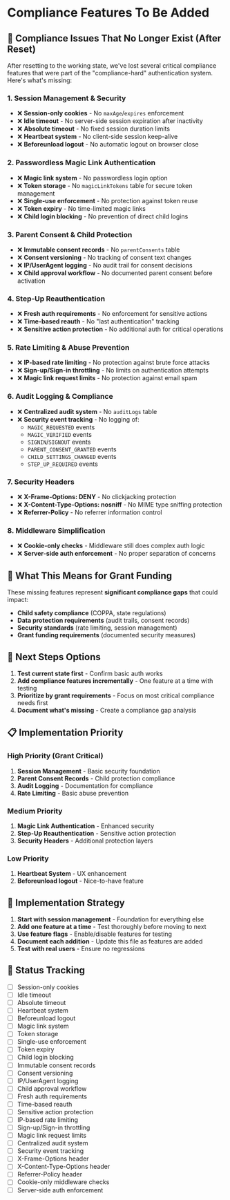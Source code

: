 # Compliance Features To Be Added

## 🚨 **Compliance Issues That No Longer Exist (After Reset)**

After resetting to the working state, we've lost several critical compliance features that were part of the "compliance-hard" authentication system. Here's what's missing:

### **1. Session Management & Security**
- ❌ **Session-only cookies** - No `maxAge`/`expires` enforcement
- ❌ **Idle timeout** - No server-side session expiration after inactivity
- ❌ **Absolute timeout** - No fixed session duration limits
- ❌ **Heartbeat system** - No client-side session keep-alive
- ❌ **Beforeunload logout** - No automatic logout on browser close

### **2. Passwordless Magic Link Authentication**
- ❌ **Magic link system** - No passwordless login option
- ❌ **Token storage** - No `magicLinkTokens` table for secure token management
- ❌ **Single-use enforcement** - No protection against token reuse
- ❌ **Token expiry** - No time-limited magic links
- ❌ **Child login blocking** - No prevention of direct child logins

### **3. Parent Consent & Child Protection**
- ❌ **Immutable consent records** - No `parentConsents` table
- ❌ **Consent versioning** - No tracking of consent text changes
- ❌ **IP/UserAgent logging** - No audit trail for consent decisions
- ❌ **Child approval workflow** - No documented parent consent before activation

### **4. Step-Up Reauthentication**
- ❌ **Fresh auth requirements** - No enforcement for sensitive actions
- ❌ **Time-based reauth** - No "last authentication" tracking
- ❌ **Sensitive action protection** - No additional auth for critical operations

### **5. Rate Limiting & Abuse Prevention**
- ❌ **IP-based rate limiting** - No protection against brute force attacks
- ❌ **Sign-up/Sign-in throttling** - No limits on authentication attempts
- ❌ **Magic link request limits** - No protection against email spam

### **6. Audit Logging & Compliance**
- ❌ **Centralized audit system** - No `auditLogs` table
- ❌ **Security event tracking** - No logging of:
  - `MAGIC_REQUESTED` events
  - `MAGIC_VERIFIED` events
  - `SIGNIN`/`SIGNOUT` events
  - `PARENT_CONSENT_GRANTED` events
  - `CHILD_SETTINGS_CHANGED` events
  - `STEP_UP_REQUIRED` events

### **7. Security Headers**
- ❌ **X-Frame-Options: DENY** - No clickjacking protection
- ❌ **X-Content-Type-Options: nosniff** - No MIME type sniffing protection
- ❌ **Referrer-Policy** - No referrer information control

### **8. Middleware Simplification**
- ❌ **Cookie-only checks** - Middleware still does complex auth logic
- ❌ **Server-side auth enforcement** - No proper separation of concerns

## 🎯 **What This Means for Grant Funding**

These missing features represent **significant compliance gaps** that could impact:
- **Child safety compliance** (COPPA, state regulations)
- **Data protection requirements** (audit trails, consent records)
- **Security standards** (rate limiting, session management)
- **Grant funding requirements** (documented security measures)

## 🔄 **Next Steps Options**

1. **Test current state first** - Confirm basic auth works
2. **Add compliance features incrementally** - One feature at a time with testing
3. **Prioritize by grant requirements** - Focus on most critical compliance needs first
4. **Document what's missing** - Create a compliance gap analysis

## 📋 **Implementation Priority**

### **High Priority (Grant Critical)**
1. **Session Management** - Basic security foundation
2. **Parent Consent Records** - Child protection compliance
3. **Audit Logging** - Documentation for compliance
4. **Rate Limiting** - Basic abuse prevention

### **Medium Priority**
1. **Magic Link Authentication** - Enhanced security
2. **Step-Up Reauthentication** - Sensitive action protection
3. **Security Headers** - Additional protection layers

### **Low Priority**
1. **Heartbeat System** - UX enhancement
2. **Beforeunload logout** - Nice-to-have feature

## 🔧 **Implementation Strategy**

1. **Start with session management** - Foundation for everything else
2. **Add one feature at a time** - Test thoroughly before moving to next
3. **Use feature flags** - Enable/disable features for testing
4. **Document each addition** - Update this file as features are added
5. **Test with real users** - Ensure no regressions

## 📝 **Status Tracking**

- [ ] Session-only cookies
- [ ] Idle timeout
- [ ] Absolute timeout
- [ ] Heartbeat system
- [ ] Beforeunload logout
- [ ] Magic link system
- [ ] Token storage
- [ ] Single-use enforcement
- [ ] Token expiry
- [ ] Child login blocking
- [ ] Immutable consent records
- [ ] Consent versioning
- [ ] IP/UserAgent logging
- [ ] Child approval workflow
- [ ] Fresh auth requirements
- [ ] Time-based reauth
- [ ] Sensitive action protection
- [ ] IP-based rate limiting
- [ ] Sign-up/Sign-in throttling
- [ ] Magic link request limits
- [ ] Centralized audit system
- [ ] Security event tracking
- [ ] X-Frame-Options header
- [ ] X-Content-Type-Options header
- [ ] Referrer-Policy header
- [ ] Cookie-only middleware checks
- [ ] Server-side auth enforcement
